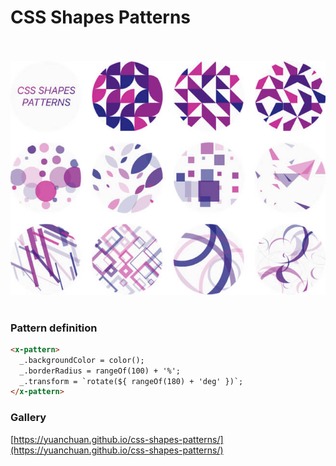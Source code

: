 # CSS Shapes Patterns

</br> </br>
![css shapes patterns](screenshot.jpg)
</br> </br>

### Pattern definition

```html
<x-pattern>
  _.backgroundColor = color();
  _.borderRadius = rangeOf(100) + '%';
  _.transform = `rotate(${ rangeOf(180) + 'deg' })`;
</x-pattern>
```

### Gallery

[https://yuanchuan.github.io/css-shapes-patterns/](https://yuanchuan.github.io/css-shapes-patterns/)
